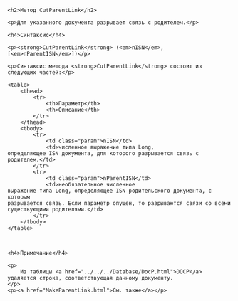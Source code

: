 ﻿<html>
<head>
    <title>CutParentLink</title>
    <link rel="stylesheet" href="../../../../common.css" />
</head>
<body>

    <h2>Метод CutParentLink</h2>

    <p>Для указанного документа разрывает связь с родителем.</p>

    <h4>Синтаксис</h4>

    <p><strong>CutParentLink</strong> (<em>nISN</em>, [<em>nParentISN</em>])</p>

    <p>Синтаксис метода <strong>CutParentLink</strong> состоит из следующих частей:</p>

    <table>
        <thead>
            <tr>
                <th>Параметр</th>
                <th>Описание</th>
            </tr>
        </thead>
        <tbody>
            <tr>
                <td class="param">nISN</td>
                <td>численное выражение типа Long, 
	определяющее ISN документа, для которого разрывается связь с родителем.</td>
            </tr>
            <tr>
                <td class="param">nParentISN</td>
                <td>необязательное численное 
	выражение типа Long, определяющее ISN родительского документа, с которым 
	разрывается связь. Если параметр опущен, то разрываются связи со всеми 
	существующими родителями.</td>
            </tr>
        </tbody>
    </table>



    <h4>Примечание</h4>

    <p>
        Из таблицы <a href="../../../Database/DocP.html">DOCP</a> удаляется строка, соответствующая данному документу.
    </p>
    <p><a href="MakeParentLink.html">См. также</a></p>
</body>
</html>
